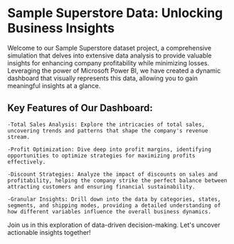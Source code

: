 # Sample Superstore Data: Unlocking Business Insights

Welcome to our Sample Superstore dataset project, a comprehensive simulation that delves into extensive data analysis to provide valuable insights for enhancing company profitability while minimizing losses. Leveraging the power of Microsoft Power BI, we have created a dynamic dashboard that visually represents this data, allowing you to gain meaningful insights at a glance.
## Key Features of Our Dashboard:

    -Total Sales Analysis: Explore the intricacies of total sales, uncovering trends and patterns that shape the company's revenue stream.

    -Profit Optimization: Dive deep into profit margins, identifying opportunities to optimize strategies for maximizing profits effectively.

    -Discount Strategies: Analyze the impact of discounts on sales and profitability, helping the company strike the perfect balance between attracting customers and ensuring financial sustainability.

    -Granular Insights: Drill down into the data by categories, states, segments, and shipping modes, providing a detailed understanding of how different variables influence the overall business dynamics.

Join us in this exploration of data-driven decision-making. Let's uncover actionable insights together!
